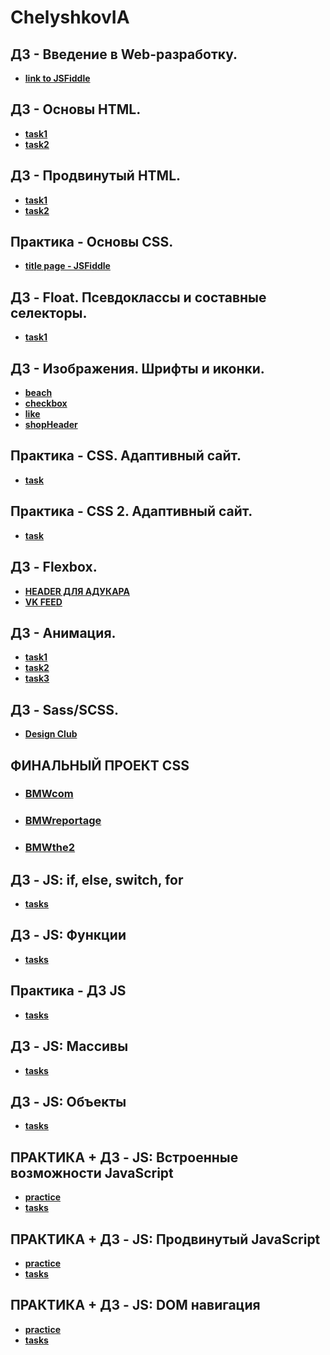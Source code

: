# ChelyshkovIA

## ДЗ - Введение в Web-разработку. 
* **[link to JSFiddle](https://jsfiddle.net/rs98wqp6/)**

## ДЗ - Основы HTML. 
* **[task1](https://github.com/AdukarIT/ChelyshkovIA/tree/master/homework2/task1)** 
* **[task2](https://github.com/AdukarIT/ChelyshkovIA/tree/master/homework2/task2)**

## ДЗ - Продвинутый HTML. 
* **[task1](https://github.com/AdukarIT/ChelyshkovIA/tree/master/HomeWork3/task1)** 
* **[task2](https://github.com/AdukarIT/ChelyshkovIA/tree/master/HomeWork3/task2)**

## Практика - Основы CSS.
* **[title page - JSFiddle](https://jsfiddle.net/kzopej7c/)** 

## ДЗ - Float. Псевдоклассы и составные селекторы. 
* **[task1](https://github.com/AdukarIT/ChelyshkovIA/tree/master/HomeWork4/task1)** 

## ДЗ - Изображения. Шрифты и иконки.
* **[beach](https://github.com/AdukarIT/ChelyshkovIA/tree/master/HomeWork5/beach)**
* **[checkbox](https://github.com/AdukarIT/ChelyshkovIA/tree/master/HomeWork5/checkbox)**
* **[like](https://github.com/AdukarIT/ChelyshkovIA/tree/master/HomeWork5/like)**
* **[shopHeader](https://github.com/AdukarIT/ChelyshkovIA/tree/master/HomeWork5/shopHeader)**

## Практика - CSS. Адаптивный сайт. 
* **[task](https://github.com/AdukarIT/ChelyshkovIA/tree/master/PracticeCSS)** 

## Практика - CSS 2. Адаптивный сайт. 
* **[task](https://github.com/AdukarIT/ChelyshkovIA/tree/master/PracticeCSS%20p2)** 

## ДЗ - Flexbox.
* **[HEADER ДЛЯ АДУКАРА](https://github.com/AdukarIT/ChelyshkovIA/tree/master/HomeWork6/task1)**
* **[VK FEED](https://github.com/AdukarIT/ChelyshkovIA/tree/master/HomeWork6/task2)**

## ДЗ - Анимация.
* **[task1](https://github.com/AdukarIT/ChelyshkovIA/tree/master/HomeWork7/task1)**
* **[task2](https://github.com/AdukarIT/ChelyshkovIA/tree/master/HomeWork7/task2)**
* **[task3](https://github.com/AdukarIT/ChelyshkovIA/tree/master/HomeWork7/task3)**

## ДЗ - Sass/SCSS.
* **[Design Club](https://github.com/AdukarIT/ChelyshkovIA/tree/master/HomeWork8)**

## ФИНАЛЬНЫЙ ПРОЕКТ CSS
* ### [BMWcom](https://chelyshkovia.github.io/BMWproject/BMWcom.html)
* ### [BMWreportage](https://chelyshkovia.github.io/BMWproject/BMWreportage.html)
* ### [BMWthe2](https://chelyshkovia.github.io/BMWproject/BMWthe2.html)

## ДЗ - JS: if, else, switch, for
* **[tasks](https://github.com/AdukarIT/ChelyshkovIA/blob/master/HomeWork9/main.js)**

## ДЗ - JS: Функции
* **[tasks](https://github.com/AdukarIT/ChelyshkovIA/blob/master/HomeWork10/main.js)**

## Практика - ДЗ JS
* **[tasks](https://github.com/AdukarIT/ChelyshkovIA/blob/master/Practice%20-%20HomeWork11/main.js)**

## ДЗ - JS: Массивы
* **[tasks](https://github.com/AdukarIT/ChelyshkovIA/blob/master/HomeWork12/main.js)**

## ДЗ - JS: Объекты
* **[tasks](https://github.com/AdukarIT/ChelyshkovIA/blob/master/HomeWork13/main.js)**

## ПРАКТИКА + ДЗ - JS: Встроенные возможности JavaScript
* **[practice](https://github.com/AdukarIT/ChelyshkovIA/blob/master/Practice%20-%20HomeWork14/main.js)**
* **[tasks](https://github.com/AdukarIT/ChelyshkovIA/blob/master/Practice%20-%20HomeWork14/ht.js)**

## ПРАКТИКА + ДЗ - JS: Продвинутый JavaScript
* **[practice](https://github.com/AdukarIT/ChelyshkovIA/blob/master/Practice%20-%20HomeWork15/practice.js)**
* **[tasks](https://github.com/AdukarIT/ChelyshkovIA/blob/master/Practice%20-%20HomeWork15/ht.js)**

## ПРАКТИКА + ДЗ - JS: DOM навигация
* **[practice](https://github.com/AdukarIT/ChelyshkovIA/blob/master/Practice%20-%20HomeWork16/practice1.js)**
* **[tasks](https://github.com/AdukarIT/ChelyshkovIA/blob/master/Practice%20-%20HomeWork16/ht.js)**
